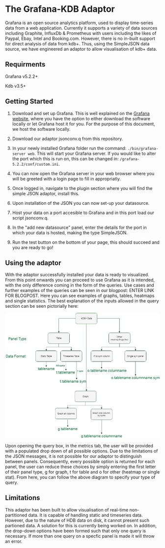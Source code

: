 # The Grafana-KDB Adaptor
Grafana is an open source analytics platform, used to display time-series data from a web application. Currently it supports a variety of data sources including Graphite, InfluxDb & Prometheus with users including the likes of Paypal, Ebay, Intel and Booking.com.  However, there is no in-built support for direct analysis of data from kdb+. Thus, using the SimpleJSON data source, we have engineered an adaptor to allow visualisation of kdb+ data.

## Requirments
Grafana v5.2.2+

Kdb v3.5+

## Getting Started

1. Download and set up Grafana. This is well explained on the [Grafana website](https://grafana.com/get), where you have the option to either download the software locally or let Grafana host it for you. For the purpose of this document, we host the software locally.

2. Download our adaptor jsonconv.q from this repository.

3. In your newly installed Grafana folder run the command:
    ```./bin/grafana-server web```.
This will start your Grafana server. If you would like to alter the port which this is run on, this can be changed in:
    ```/grafana-5.2.2/conf/custom.ini```.

4. You can now open the Grafana server in your web browser where you will be greeted with a login page to fill in appropriatly.

5. Once logged in, navigate to the plugin section where you will find the simple JSON adaptor, install this.

6. Upon installation of the JSON you can now set-up your datasource. 

7. Host your data on a port accesible to Grafana and in this port load our script jsonconv.q.

8. In the "add new datasource" panel, enter the details for the port in which your data is hosted, making the type SimpleJSON.

9. Run the test button on the bottom of your page, this should succeed and you are ready to go!

## Using the adaptor

With the adaptor successfully installed your data is ready to visualized. From this point onwards you can proceed to use Grafana as it is intended, with the only difference coming in the form of the queries. Use cases and further examples of the queries can be seen in our blogpost: ENTER LINK FOR BLOGPOST. Here you can see examples of graphs, tables, heatmaps and single statistics. 
The best explanation of the inputs allowed in the query section can be seen pictorially here:

![InputFormat](https://github.com/AquaQAnalytics/grafana-kdb/blob/Json/DropDownOptions.png?raw=true)

Upon opening the query box, in the metrics tab, the user will be provided with a populated drop down of all possible options. Due to the limitations of the JSON messages, it is not possible for our adaptor to distinguish between panels. Consequently, every possible option is returned for each panel, the user can reduce these choices by simply entering the first letter of their panel type, g for graph, t for table and o for other (heatmap or single stat). From here, you can follow the above diagram to specify your type of query. 

## Limitations
This adaptor has been built to allow visualisation of real-time non-partitioned data. It is capable of handling static and timeseries data. However, due to the nature of HDB data on disk, it cannot present such partioned data. A solution for this is currently being worked on. In addition, the drop-down options have been formed such that only one query is necessary. If more than one query on a specfic panel is made it will throw an error.
